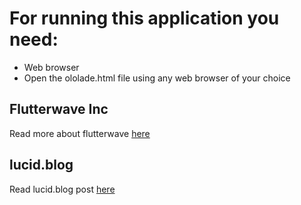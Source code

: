# For running this application you need:

- Web browser
- Open the ololade.html file using any web browser of your choice 

## Flutterwave Inc

Read more about flutterwave [here](https://lolabena.blogspot.com/2019/08/all-about-flutterwave.html)

## lucid.blog

Read lucid.blog post [here]()
